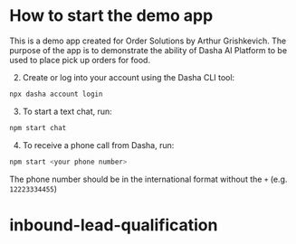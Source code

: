 # How to start the demo app

This is a demo app created for Order Solutions by Arthur Grishkevich. The purpose of the app is to demonstrate the ability of Dasha AI Platform to be used to place pick up orders for food. 


2. Create or log into your account using the Dasha CLI tool:

```sh
npx dasha account login
```

3. To start a text chat, run:

```sh
npm start chat
```

4. To receive a phone call from Dasha, run:

```sh
npm start <your phone number>
```

The phone number should be in the international format without the `+` (e.g. `12223334455`)
# inbound-lead-qualification
